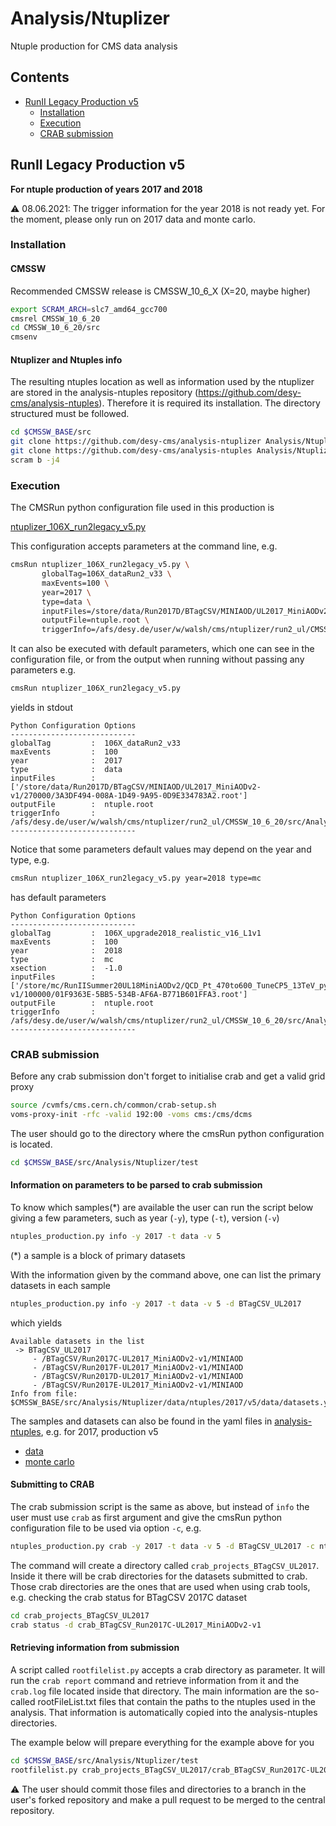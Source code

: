 # Analysis/Ntuplizer

Ntuple production for CMS data analysis

## Contents

* [RunII Legacy Production v5](#RunII-Legacy-Production-v5)
  * [Installation](#Installation)
  * [Execution](#Execution)
  * [CRAB submission](#CRAB-submission) 

## RunII Legacy Production v5

**For ntuple production of years 2017 and 2018**

:warning: 08.06.2021: The trigger information for the year 2018 is not ready yet. For the moment, please only run on 2017 data and monte carlo.

### Installation

#### CMSSW

Recommended CMSSW release is CMSSW_10_6_X (X=20, maybe higher)

```bash
export SCRAM_ARCH=slc7_amd64_gcc700
cmsrel CMSSW_10_6_20
cd CMSSW_10_6_20/src
cmsenv
```

#### Ntuplizer and Ntuples info

The resulting ntuples location as well as information used by the ntuplizer are stored in the analysis-ntuples repository (https://github.com/desy-cms/analysis-ntuples). Therefore it is required its installation. The directory structured must be followed.

```bash
cd $CMSSW_BASE/src
git clone https://github.com/desy-cms/analysis-ntuplizer Analysis/Ntuplizer
git clone https://github.com/desy-cms/analysis-ntuples Analysis/Ntuplizer/data/ntuples
scram b -j4
```

### Execution

The CMSRun python configuration file used in this production is

[ntuplizer_106X_run2legacy_v5.py](/test/ntuplizer_106X_run2legacy_v5.py)

This configuration accepts parameters at the command line, e.g.

```bash
cmsRun ntuplizer_106X_run2legacy_v5.py \
       globalTag=106X_dataRun2_v33 \
       maxEvents=100 \
       year=2017 \
       type=data \
       inputFiles=/store/data/Run2017D/BTagCSV/MINIAOD/UL2017_MiniAODv2-v1/270000/3A3DF494-008A-1D49-9A95-0D9E334783A2.root \
       outputFile=ntuple.root \
       triggerInfo=/afs/desy.de/user/w/walsh/cms/ntuplizer/run2_ul/CMSSW_10_6_20/src/Analysis/Ntuplizer/data/ntuples/2017/v5/trigger_info.yml
```

It can also be executed with default parameters, which one can see in the configuration file, or from the output when running without passing any parameters
e.g.
```bash
cmsRun ntuplizer_106X_run2legacy_v5.py
```
yields in stdout
```
Python Configuration Options
----------------------------
globalTag         :  106X_dataRun2_v33
maxEvents         :  100
year              :  2017
type              :  data
inputFiles        :  ['/store/data/Run2017D/BTagCSV/MINIAOD/UL2017_MiniAODv2-v1/270000/3A3DF494-008A-1D49-9A95-0D9E334783A2.root']
outputFile        :  ntuple.root
triggerInfo       :  /afs/desy.de/user/w/walsh/cms/ntuplizer/run2_ul/CMSSW_10_6_20/src/Analysis/Ntuplizer/data/ntuples/2017/v5/trigger_info.yml
----------------------------
```
Notice that some parameters default values may depend on the year and type, e.g.
```bash
cmsRun ntuplizer_106X_run2legacy_v5.py year=2018 type=mc
```
has default parameters
```
Python Configuration Options
----------------------------
globalTag         :  106X_upgrade2018_realistic_v16_L1v1
maxEvents         :  100
year              :  2018
type              :  mc
xsection          :  -1.0
inputFiles        :  ['/store/mc/RunIISummer20UL18MiniAODv2/QCD_Pt_470to600_TuneCP5_13TeV_pythia8/MINIAODSIM/106X_upgrade2018_realistic_v16_L1v1-v1/100000/01F9363E-5BB5-534B-AF6A-B771B601FFA3.root']
outputFile        :  ntuple.root
triggerInfo       :  /afs/desy.de/user/w/walsh/cms/ntuplizer/run2_ul/CMSSW_10_6_20/src/Analysis/Ntuplizer/data/ntuples/2018/v5/trigger_info.yml
----------------------------
```

### CRAB submission

Before any crab submission don't forget to initialise crab and get a valid grid proxy

```bash
source /cvmfs/cms.cern.ch/common/crab-setup.sh
voms-proxy-init -rfc -valid 192:00 -voms cms:/cms/dcms
```

The user should go to the directory where the cmsRun python configuration is located.
```bash
cd $CMSSW_BASE/src/Analysis/Ntuplizer/test
```

#### Information on parameters to be parsed to crab submission

To know which samples(*) are available the user can run the script below giving a few parameters, such as year (`-y`), type (`-t`), version (`-v`)
```bash
ntuples_production.py info -y 2017 -t data -v 5
```
(*) a sample is a block of primary datasets

With the information given by the command above, one can list the primary datasets in each sample
```bash
ntuples_production.py info -y 2017 -t data -v 5 -d BTagCSV_UL2017
```
which yields
```
Available datasets in the list
 -> BTagCSV_UL2017
     - /BTagCSV/Run2017C-UL2017_MiniAODv2-v1/MINIAOD
     - /BTagCSV/Run2017F-UL2017_MiniAODv2-v1/MINIAOD
     - /BTagCSV/Run2017D-UL2017_MiniAODv2-v1/MINIAOD
     - /BTagCSV/Run2017E-UL2017_MiniAODv2-v1/MINIAOD
Info from file: 
$CMSSW_BASE/src/Analysis/Ntuplizer/data/ntuples/2017/v5/data/datasets.yml
```
The samples and datasets can also be found in the yaml files in [analysis-ntuples](https://github.com/desy-cms/analysis-ntuples), e.g. for 2017, production v5
- [data](https://github.com/desy-cms/analysis-ntuples/blob/master/2017/v5/data/datasets.yml)
- [monte carlo](https://github.com/desy-cms/analysis-ntuples/blob/master/2017/v5/data/datasets.yml)


#### Submitting to CRAB

The crab submission script is the same as above, but instead of `info` the user must use `crab` as first argument and give the cmsRun python configuration file to be used via option `-c`, e.g.
```bash
ntuples_production.py crab -y 2017 -t data -v 5 -d BTagCSV_UL2017 -c ntuplizer_106X_run2legacy_v5.py
```
The command will create a directory called `crab_projects_BTagCSV_UL2017`. Inside it there will be crab directories for the datasets submitted to crab. Those crab directories are the ones that are used when using crab tools, e.g. checking the crab status for BTagCSV 2017C dataset 
```bash
cd crab_projects_BTagCSV_UL2017
crab status -d crab_BTagCSV_Run2017C-UL2017_MiniAODv2-v1
``` 

#### Retrieving information from submission

A script called `rootfilelist.py` accepts a crab directory as parameter. It will run the `crab report` command and retrieve information from it and the `crab.log` file located inside that directory. The main information are the so-called rootFileList.txt files that contain the paths to the ntuples used in the analysis. That information is automatically copied into the analysis-ntuples directories.

The example below will prepare everything for the example above for you
```bash
cd $CMSSW_BASE/src/Analysis/Ntuplizer/test
rootfilelist.py crab_projects_BTagCSV_UL2017/crab_BTagCSV_Run2017C-UL2017_MiniAODv2-v1
``` 

:warning: The user should commit those files and directories to a branch in the user's forked repository and make a pull request to be merged to the central repository.

